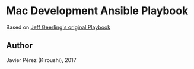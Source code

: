 # Mac Development Ansible Playbook

Based on [Jeff Geerling's original Playbook](https://github.com/geerlingguy/mac-dev-playbook)

## Author

Javier Pérez (Kiroushi), 2017
